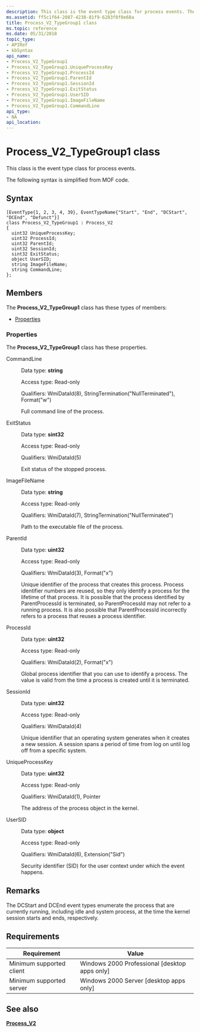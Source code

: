 ```yaml
---
description: This class is the event type class for process events. The following syntax is simplified from MOF code.
ms.assetid: ff5c1f64-2087-4238-81f9-6283f0f0e68a
title: Process_V2_TypeGroup1 class
ms.topic: reference
ms.date: 05/31/2018
topic_type: 
- APIRef
- kbSyntax
api_name: 
- Process_V2_TypeGroup1
- Process_V2_TypeGroup1.UniqueProcessKey
- Process_V2_TypeGroup1.ProcessId
- Process_V2_TypeGroup1.ParentId
- Process_V2_TypeGroup1.SessionId
- Process_V2_TypeGroup1.ExitStatus
- Process_V2_TypeGroup1.UserSID
- Process_V2_TypeGroup1.ImageFileName
- Process_V2_TypeGroup1.CommandLine
api_type: 
- NA
api_location: 
---
```


# Process\_V2\_TypeGroup1 class

This class is the event type class for process events.

The following syntax is simplified from MOF code.

## Syntax

``` syntax
[EventType{1, 2, 3, 4, 39}, EventTypeName{"Start", "End", "DCStart", "DCEnd", "Defunct"}]
class Process_V2_TypeGroup1 : Process_V2
{
  uint32 UniqueProcessKey;
  uint32 ProcessId;
  uint32 ParentId;
  uint32 SessionId;
  sint32 ExitStatus;
  object UserSID;
  string ImageFileName;
  string CommandLine;
};
```

## Members

The **Process\_V2\_TypeGroup1** class has these types of members:

-   [Properties](#properties)

### Properties

The **Process\_V2\_TypeGroup1** class has these properties.

<dl> <dt>

CommandLine
</dt> <dd> <dl> <dt>

Data type: **string**
</dt> <dt>

Access type: Read-only
</dt> <dt>

Qualifiers: WmiDataId(8), StringTermination("NullTerminated"), Format("w")
</dt> </dl>

Full command line of the process.

</dd> <dt>

ExitStatus
</dt> <dd> <dl> <dt>

Data type: **sint32**
</dt> <dt>

Access type: Read-only
</dt> <dt>

Qualifiers: WmiDataId(5)
</dt> </dl>

Exit status of the stopped process.

</dd> <dt>

ImageFileName
</dt> <dd> <dl> <dt>

Data type: **string**
</dt> <dt>

Access type: Read-only
</dt> <dt>

Qualifiers: WmiDataId(7), StringTermination("NullTerminated")
</dt> </dl>

Path to the executable file of the process.

</dd> <dt>

ParentId
</dt> <dd> <dl> <dt>

Data type: **uint32**
</dt> <dt>

Access type: Read-only
</dt> <dt>

Qualifiers: WmiDataId(3), Format("x")
</dt> </dl>

Unique identifier of the process that creates this process. Process identifier numbers are reused, so they only identify a process for the lifetime of that process. It is possible that the process identified by ParentProcessId is terminated, so ParentProcessId may not refer to a running process. It is also possible that ParentProcessId incorrectly refers to a process that reuses a process identifier.

</dd> <dt>

ProcessId
</dt> <dd> <dl> <dt>

Data type: **uint32**
</dt> <dt>

Access type: Read-only
</dt> <dt>

Qualifiers: WmiDataId(2), Format("x")
</dt> </dl>

Global process identifier that you can use to identify a process. The value is valid from the time a process is created until it is terminated.

</dd> <dt>

SessionId
</dt> <dd> <dl> <dt>

Data type: **uint32**
</dt> <dt>

Access type: Read-only
</dt> <dt>

Qualifiers: WmiDataId(4)
</dt> </dl>

Unique identifier that an operating system generates when it creates a new session. A session spans a period of time from log on until log off from a specific system.

</dd> <dt>

UniqueProcessKey
</dt> <dd> <dl> <dt>

Data type: **uint32**
</dt> <dt>

Access type: Read-only
</dt> <dt>

Qualifiers: WmiDataId(1), Pointer
</dt> </dl>

The address of the process object in the kernel.

</dd> <dt>

UserSID
</dt> <dd> <dl> <dt>

Data type: **object**
</dt> <dt>

Access type: Read-only
</dt> <dt>

Qualifiers: WmiDataId(6), Extension("Sid")
</dt> </dl>

Security identifier (SID) for the user context under which the event happens.

</dd> </dl>

## Remarks

The DCStart and DCEnd event types enumerate the process that are currently running, including idle and system process, at the time the kernel session starts and ends, respectively.

## Requirements



| Requirement | Value |
|-------------------------------------|------------------------------------------------------------|
| Minimum supported client<br/> | Windows 2000 Professional \[desktop apps only\]<br/> |
| Minimum supported server<br/> | Windows 2000 Server \[desktop apps only\]<br/>       |



## See also

<dl> <dt>

[**Process\_V2**](process-v2.md)
</dt> </dl>

 

 




